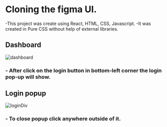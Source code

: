 # Cloning the figma UI.

 -This project was create using React, HTML, CSS, Javascript.
 -It was created in Pure CSS without help of external libraries.
 
## Dashboard

![dashboard](https://user-images.githubusercontent.com/73953959/180657116-db47f84f-f57f-4705-9d78-4b42056e64e5.png)


###  - After click on the login button in bottom-left corner the login pop-up will show.

## Login popup

![loginDiv](https://user-images.githubusercontent.com/73953959/180657262-345978f9-bc11-4c06-b1e5-5883fc1e8b70.png)

### - To close popup click anywhere outside of it.
